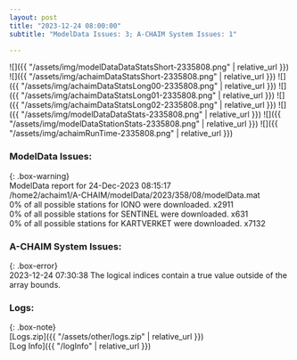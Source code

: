 ```yaml
---
layout: post
title: "2023-12-24 08:00:00"
subtitle: "ModelData Issues: 3; A-CHAIM System Issues: 1"

---
```


![]({{ "/assets/img/modelDataDataStatsShort-2335808.png" | relative_url }})
![]({{ "/assets/img/achaimDataStatsShort-2335808.png" | relative_url }})
![]({{ "/assets/img/achaimDataStatsLong00-2335808.png" | relative_url }})
![]({{ "/assets/img/achaimDataStatsLong01-2335808.png" | relative_url }})
![]({{ "/assets/img/achaimDataStatsLong02-2335808.png" | relative_url }})
![]({{ "/assets/img/modelDataDataStats-2335808.png" | relative_url }})
![]({{ "/assets/img/modelDataStationStats-2335808.png" | relative_url }})
![]({{ "/assets/img/achaimRunTime-2335808.png" | relative_url }})


### ModelData Issues:  
  
{: .box-warning}  
 ModelData report for 24-Dec-2023 08:15:17   
 /home2/achaim1/A-CHAIM/modelData/2023/358/08/modelData.mat   
 0% of all possible stations for IONO were downloaded. x2911   
 0% of all possible stations for SENTINEL were downloaded. x631   
 0% of all possible stations for KARTVERKET were downloaded. x7132   
  
### A-CHAIM System Issues:  
  
{: .box-error}  
2023-12-24 07:30:38 The logical indices contain a true value outside of the array bounds.  

### Logs:  
  
{: .box-note}  
[Logs.zip]({{ "/assets/other/logs.zip" | relative_url }})  
[Log Info]({{ "/logInfo" | relative_url }})  

